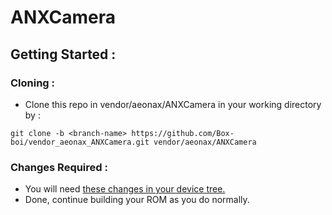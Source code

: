 # ANXCamera

## Getting Started :
### Cloning :
- Clone this repo in vendor/aeonax/ANXCamera in your working directory by :
```
git clone -b <branch-name> https://github.com/Box-boi/vendor_aeonax_ANXCamera.git vendor/aeonax/ANXCamera 
```
### Changes Required :
- You will need [these changes in your device tree.](https://github.com/sarveshrulz/android_device_xiaomi_phoenix/commit/4f8e58a644de2593847c662add77d282b2f998f8)
- Done, continue building your ROM as you do normally.

